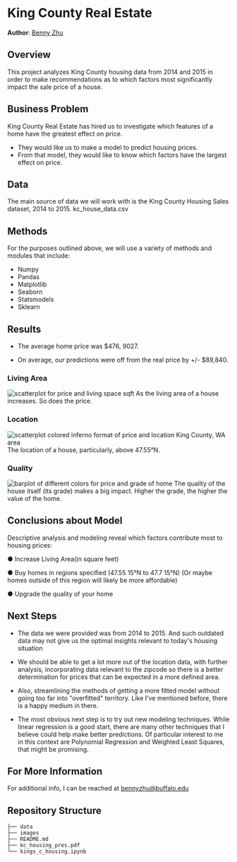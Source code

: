 

# King County Real Estate


**Author**: [Benny Zhu](mailto:bennyzhu@buffalo.edu)

## **Overview**
 
This project analyzes King County housing data from 2014 and 2015 in order to make recommendations as to which factors most significantly impact the sale price of a house.

## **Business Problem**


King County Real Estate has hired us to investigate which features of a home have the greatest effect on price.

* They would like us to make a model to predict housing prices.
* From that model, they would like to know which factors have the largest effect on price.




## **Data**

The main source of data we will work with is the King County Housing Sales dataset, 2014 to 2015.
    kc_house_data.csv


## **Methods**

For the purposes outlined above, we will use a variety of methods and modules that include:

* Numpy
* Pandas
* Matplotlib
* Seaborn
* Statsmodels
* Sklearn

## **Results**

* The average home price was $476, 9027. 

* On average, our predictions were off from the real price by +/- $89,840. 


### **Living Area**
![scatterplot for price and living space sqft](./images/housing_project_images/price_and_house_living_space_new_5_11_21.png)
As the living area of a house increases. So does the price.



### **Location**
![scatterplot colored inferno format of price and location King County, WA area](./images/housing_project_images/price_and_location_final.png)
The location of a house, particularly, above 47.55°N.



### **Quality**
![barplot of different colors for price and grade of home](./images/housing_project_images/price_and_house_grade_new_5_11_21.png)
The quality of the house itself (its grade) makes a big impact. Higher the grade, the higher the value of the home.





## **Conclusions about Model**

Descriptive analysis and modeling reveal which factors contribute most to housing prices: 

● Increase Living Area(in square feet) 

● Buy homes in regions specified (47.55 15°N to 47.7 15°N) (Or 
    maybe homes outside of this region will likely be more affordable) 
    
● Upgrade the quality of your home

## **Next Steps**

* The data we were provided was from 2014 to 2015. And such outdated data may not give us the optimal insights relevant to 
  today's housing situation

* We should be able to get a lot more out of the location data, with further analysis, incorporating data relevant to the 
  zipcode so there is a better determination for prices that can be expected in a more defined area.

* Also, streamlining the methods of getting a more fitted model without going too far into "overfitted" territory. 
  Like I've mentioned before, there is a happy medium in there.

* The most obvious next step is to try out new modeling techniques.  While linear regression is a good start, there are many 
  other techniques that I believe could help make better predictions.  Of particular interest to me in this context are 
  Polynomial Regression and Weighted Least Squares, that might be promising.

## **For More Information**


For additional info, I can be reached at [bennyzhu@buffalo.edu](mailto:bennyzhu@buffalo.edu)


## Repository Structure

```
├── data
├── images
├── README.md
├── kc_housing_pres.pdf
└── kings_c_housing.ipynb
```